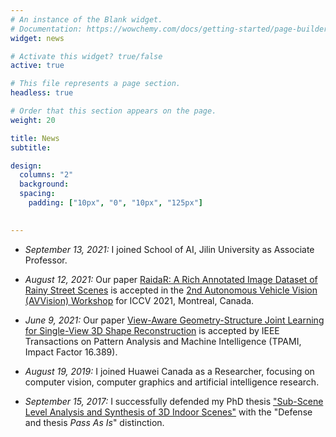 ```yaml
---
# An instance of the Blank widget.
# Documentation: https://wowchemy.com/docs/getting-started/page-builder/
widget: news

# Activate this widget? true/false
active: true

# This file represents a page section.
headless: true

# Order that this section appears on the page.
weight: 20

title: News
subtitle:

design:
  columns: "2"
  background:
  spacing:
    padding: ["10px", "0", "10px", "125px"]
  

---
```

* *September 13, 2021:* I joined School of AI, Jilin University as Associate Professor.

* *August 12, 2021:* Our paper [RaidaR: A Rich Annotated Image Dataset of Rainy Street Scenes](https://raidar-dataset.com/) is accepted in the [2nd Autonomous Vehicle Vision (AVVision) Workshop](https://avvision.xyz/iccv21/) for ICCV 2021, Montreal, Canada.

* *June 9, 2021:* Our paper [View-Aware Geometry-Structure Joint Learning for Single-View 3D Shape Reconstruction](http://www.gaoyue.org/en/resrc/detail/research_vgsnet.html) is accepted by IEEE Transactions on Pattern Analysis and Machine Intelligence (TPAMI, Impact Factor 16.389).

* *August 19, 2019:* I joined Huawei Canada as a Researcher, focusing on computer vision, computer graphics and artificial intelligence research.

* *September 15, 2017:* I successfully defended my PhD thesis ["Sub-Scene Level Analysis and Synthesis of 3D Indoor Scenes"](http://summit.sfu.ca/item/18499) with the "Defense and thesis *Pass As Is*" distinction.